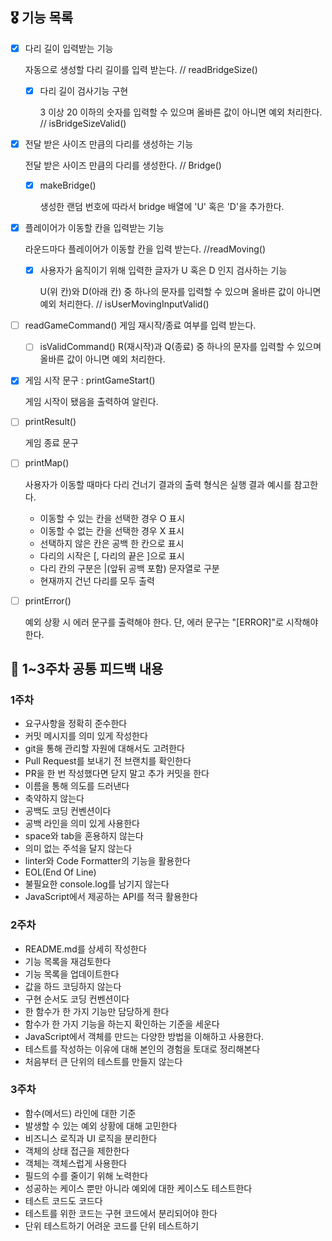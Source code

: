 ## 🎖️ 기능 목록
- [x] 다리 길이 입력받는 기능

    자동으로 생성할 다리 길이를 입력 받는다. // readBridgeSize()

    - [x] 다리 길이 검사기능 구현 
    
        3 이상 20 이하의 숫자를 입력할 수 있으며 올바른 값이 아니면 예외 처리한다. // isBridgeSizeValid()

- [x] 전달 받은 사이즈 만큼의 다리를 생성하는 기능

    전달 받은 사이즈 만큼의 다리를 생성한다. // Bridge()

    - [x] makeBridge()
        
        생성한 랜덤 번호에 따라서 bridge 배열에 'U' 혹은 'D'을 추가한다.

- [x] 플레이어가 이동할 칸을 입력받는 기능

    라운드마다 플레이어가 이동할 칸을 입력 받는다. //readMoving()
    
    - [x] 사용자가 움직이기 위해 입력한 글자가 U 혹은 D 인지 검사하는 기능

        U(위 칸)와 D(아래 칸) 중 하나의 문자를 입력할 수 있으며 올바른 값이 아니면 예외 처리한다. // isUserMovingInputValid()

- [ ] readGameCommand()
    게임 재시작/종료 여부를 입력 받는다.
    
    - [ ] isValidCommand()
        R(재시작)과 Q(종료) 중 하나의 문자를 입력할 수 있으며 올바른 값이 아니면 예외 처리한다.

- [x] 게임 시작 문구 : printGameStart() 

    게임 시작이 됐음을 출력하여 알린다.

- [ ] printResult()

    게임 종료 문구

- [ ] printMap()

    사용자가 이동할 때마다 다리 건너기 결과의 출력 형식은 실행 결과 예시를 참고한다.
    - 이동할 수 있는 칸을 선택한 경우 O 표시
    - 이동할 수 없는 칸을 선택한 경우 X 표시
    - 선택하지 않은 칸은 공백 한 칸으로 표시
    - 다리의 시작은 [, 다리의 끝은 ]으로 표시
    - 다리 칸의 구분은 |(앞뒤 공백 포함) 문자열로 구분
    - 현재까지 건넌 다리를 모두 출력

- [ ] printError()

    예외 상황 시 에러 문구를 출력해야 한다.
    단, 에러 문구는 "[ERROR]"로 시작해야 한다.

## 🔎 1~3주차 공통 피드백 내용

### 1주차
- 요구사항을 정확히 준수한다
- 커밋 메시지를 의미 있게 작성한다
- git을 통해 관리할 자원에 대해서도 고려한다
- Pull Request를 보내기 전 브랜치를 확인한다
- PR을 한 번 작성했다면 닫지 말고 추가 커밋을 한다
- 이름을 통해 의도를 드러낸다
- 축약하지 않는다
- 공백도 코딩 컨벤션이다
- 공백 라인을 의미 있게 사용한다
- space와 tab을 혼용하지 않는다
- 의미 없는 주석을 달지 않는다
- linter와 Code Formatter의 기능을 활용한다
- EOL(End Of Line)
- 불필요한 console.log를 남기지 않는다
- JavaScript에서 제공하는 API를 적극 활용한다


### 2주차
- README.md를 상세히 작성한다
- 기능 목록을 재검토한다
- 기능 목록을 업데이트한다
- 값을 하드 코딩하지 않는다
- 구현 순서도 코딩 컨벤션이다
- 한 함수가 한 가지 기능만 담당하게 한다
- 함수가 한 가지 기능을 하는지 확인하는 기준을 세운다
- JavaScript에서 객체를 만드는 다양한 방법을 이해하고 사용한다.
- 테스트를 작성하는 이유에 대해 본인의 경험을 토대로 정리해본다
- 처음부터 큰 단위의 테스트를 만들지 않는다


### 3주차
- 함수(메서드) 라인에 대한 기준
- 발생할 수 있는 예외 상황에 대해 고민한다
- 비즈니스 로직과 UI 로직을 분리한다
- 객체의 상태 접근을 제한한다
- 객체는 객체스럽게 사용한다
- 필드의 수를 줄이기 위해 노력한다
- 성공하는 케이스 뿐만 아니라 예외에 대한 케이스도 테스트한다
- 테스트 코드도 코드다
- 테스트를 위한 코드는 구현 코드에서 분리되어야 한다
- 단위 테스트하기 어려운 코드를 단위 테스트하기
